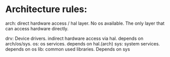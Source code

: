 # Architecture rules:

arch: direct hardware access / hal layer. No os available. The only layer that
      can access hardware directly.

drv: Device drivers. indirect hardware access via hal. depends on arch/os/sys.
os: os services. depends on hal.(arch)
sys: system services. depends on os
lib: common used libraries. Depends on sys